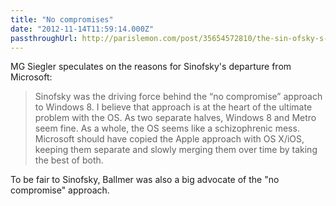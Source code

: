 ```yaml
---
title: "No compromises"
date: "2012-11-14T11:59:14.000Z"
passthroughUrl: http://parislemon.com/post/35654572810/the-sin-ofsky-s-of-the-father
---
```


MG Siegler speculates on the reasons for Sinofsky's departure from Microsoft:

> Sinofsky was the driving force behind the “no compromise” approach to Windows 8. I believe that approach is at the heart of the ultimate problem with the OS. As two separate halves, Windows 8 and Metro seem fine. As a whole, the OS seems like a schizophrenic mess. Microsoft should have copied the Apple approach with OS X/iOS, keeping them separate and slowly merging them over time by taking the best of both.

To be fair to Sinofsky, Ballmer was also a big advocate of the "no compromise" approach.